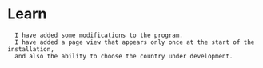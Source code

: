 # Learn

      I have added some modifications to the program. 
      I have added a page view that appears only once at the start of the installation,
      and also the ability to choose the country under development.
